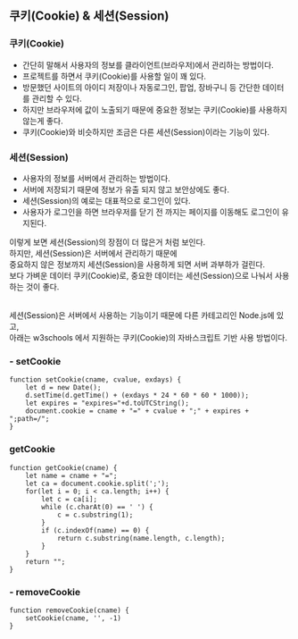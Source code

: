 ## 쿠키(Cookie) & 세션(Session)

### 쿠키(Cookie)
- 간단히 말해서 사용자의 정보를 클라이언트(브라우저)에서 관리하는 방법이다.  
- 프로젝트를 하면서 쿠키(Cookie)를 사용할 일이 꽤 있다.  
- 방문했던 사이트의 아이디 저장이나 자동로그인, 팝업, 장바구니 등 간단한 데이터를 관리할 수 있다.  
- 하지만 브라우저에 값이 노출되기 때문에 중요한 정보는 쿠키(Cookie)를 사용하지 않는게 좋다.  
- 쿠키(Cookie)와 비슷하지만 조금은 다른 세션(Session)이라는 기능이 있다.  

### 세션(Session)
- 사용자의 정보를 서버에서 관리하는 방법이다.  
- 서버에 저장되기 때문에 정보가 유출 되지 않고 보안상에도 좋다.  
- 세션(Session)의 예로는 대표적으로 로그인이 있다.  
- 사용자가 로그인을 하면 브라우저를 닫기 전 까지는 페이지를 이동해도 로그인이 유지된다.  


이렇게 보면 세션(Session)의 장점이 더 많은거 처럼 보인다.  
하지만, 세션(Session)은 서버에서 관리하기 때문에  
중요하지 않은 정보까지 세션(Session)을 사용하게 되면 서버 과부하가 걸린다.  
보다 가벼운 데이터 쿠키(Cookie)로, 중요한 데이터는 세션(Session)으로 나눠서 사용하는 것이 좋다.   
  
​  
세션(Session)은 서버에서 사용하는 기능이기 때문에 다른 카테고리인 Node.js에 있고,  
아래는 w3schools 에서 지원하는 쿠키(Cookie)의 자바스크립트 기반 사용 방법이다.  
  
  
### - setCookie 
```
function setCookie(cname, cvalue, exdays) {
    let d = new Date();
    d.setTime(d.getTime() + (exdays * 24 * 60 * 60 * 1000));
    let expires = "expires="+d.toUTCString();
    document.cookie = cname + "=" + cvalue + ";" + expires + ";path=/";
}
```

### getCookie
```
function getCookie(cname) {
    let name = cname + "=";
    let ca = document.cookie.split(';');
    for(let i = 0; i < ca.length; i++) {
        let c = ca[i];
        while (c.charAt(0) == ' ') {
            c = c.substring(1);
        }
        if (c.indexOf(name) == 0) {
            return c.substring(name.length, c.length);
        }
    }
    return "";
}
```

### - removeCookie
```
function removeCookie(cname) {
    setCookie(cname, '', -1)
}
```
